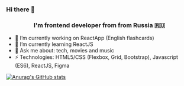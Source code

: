 ### Hi there 👋
<h3 align="center">I'm frontend developer from from Russia 🇷🇺</h3>

- 🔭 I’m currently working on ReactApp (English flashcards)
- 🌱 I’m currently learning ReactJS
- 💬 Ask me about:  tech, movies and music 
- ⚡ Technologies: HTML5/CSS (Flexbox, Grid, Bootstrap), Javascript (ES6), ReactJS, Figma

[![Anurag's GitHub stats](https://github-readme-stats.vercel.app/api?username=NastyaTarasovaa)](https://github.com/anuraghazra/github-readme-stats)
<!--
**NastyaTarasovaa/NastyaTarasovaa** is a ✨ _special_ ✨ repository because its `README.md` (this file) appears on your GitHub profile.

Here are some ideas to get you started:


-->
